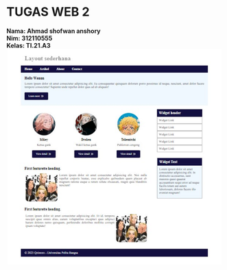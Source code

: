 # TUGAS WEB 2
**Nama: Ahmad shofwan anshory**
<br/>
**Nim: 312110555**
<br/>
**Kelas: TI.21.A3**
<br/>
<img src="/image/ss.jpg" style="display:block;margin:auto;max-width:500px;">
<br/>
